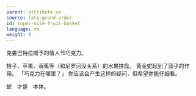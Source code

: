 ```yaml
---
parent: attribute.ce
source: fate-grand-order
id: super-nile-fruit-basket
language: zh
weight: 0
---
```


克娄巴特拉赠予的情人节巧克力。

桃子、苹果、香蕉等（和尼罗河没关系）的水果拼盘。
黄金蛇起到了篮子的作用。
「巧克力在哪里？」
你应该会产生这样的疑问，但希望你能仔细看。

蛇　才是　本体。

